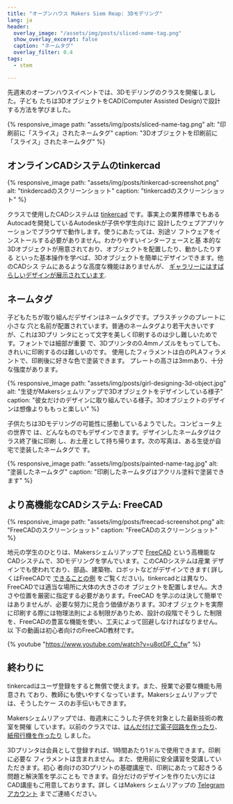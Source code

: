 ```yaml
---
title: "オープンハウス Makers Siem Reap: 3Dモデリング"
lang: ja
header:
  overlay_image: "/assets/img/posts/sliced-name-tag.png"
  show_overlay_excerpt: false
  caption: "ネームタグ"
  overlay_filter: 0.4
tags:
  - stem

---
```


先週末のオープンハウスイベントでは、3Dモデリングのクラスを開催しました。子ども
たちは3DオブジェクトをCAD(Computer Assisted Design)で設計する方法を学びました。

{% responsive_image
    path: "assets/img/posts/sliced-name-tag.png"
    alt: "印刷前に「スライス」されたネームタグ"
    caption: "3Dオブジェクトを印刷前に「スライス」されたネームタグ"
%}

## オンラインCADシステムのtinkercad

{% responsive_image
    path: "assets/img/posts/tinkercad-screenshot.png"
    alt: "tinkdercadのスクリーンショット"
    caption: "tinkercadのスクリーンショット"
%}

クラスで使用したCADシステムは
[tinkercad](https://www.tinkercad.com/)
です。事実上の業界標準でもあるAutocadを開発しているAutodeskが子供や学生向けに
設計したウェブアプリケーションでブラウザで動作します。使うにあたっては、別途ソ
フトウェアをインストールする必要がありません。わかりやすいインターフェースと基
本的な3Dオブジェクトが用意されており、オブジェクトを配置したり、動かしたりする
といった基本操作を学べば、3Dオブジェクトを簡単にデザインできます。他のCADシス
テムにあるような高度な機能はありませんが、
[ギャラリーにはすばらしいデザインが展示されています](https://www.tinkercad.com/things).

## ネームタグ

子どもたちが取り組んだデザインはネームタグです。プラスチックのプレートに小さな
穴と名前が配置されています。普通のネームタグより若干大きいですが、これは3Dプリ
ンタにとって文字を美しく印刷するのは少し難しいためです。フォントでは細部が重要
で、3Dプリンタの0.4mmノズルをもってしても、きれいに印刷するのは難しいのです。
使用したフィラメントは白のPLAフィラメントで、印刷後に好きな色で塗装できます。
プレートの高さは3mmあり、十分な強度があります。

{% responsive_image
    path: "assets/img/posts/girl-designing-3d-object.jpg"
    alt: "生徒がMakersシェムリアップで3Dオブジェクトをデザインしている様子"
    caption: "彼女だけのデザインに取り組んでいる様子。3Dオブジェクトのデザインは想像よりももっと楽しい"
%}

子供たちは3Dモデリングの可能性に感動しているようでした。コンピュータ上の世界で
は、どんなものでもデザインできます。デザインしたネームタグはクラス終了後に印刷
し、お土産として持ち帰ります。次の写真は、ある生徒が自宅で塗装したネームタグで
す。

{% responsive_image
    path: "assets/img/posts/painted-name-tag.jpg"
    alt: "塗装したネームタグ"
    caption: "印刷したネームタグはアクリル塗料で塗装できます"
%}

## より高機能なCADシステム: FreeCAD

{% responsive_image
    path: "assets/img/posts/freecad-screenshot.png"
    alt: "FreeCADのスクリーンショット"
    caption: "FreeCADのスクリーンショット"
%}

地元の学生のひとりは、Makersシェムリアップで
[FreeCAD](https://www.freecadweb.org/)
という高機能なCADシステムで、3Dモデリングを学んでいます。このCADシステムは産業
デザインでも使われており、部品、建築物、ロボットなどがデザインできます(
詳しくはFreeCADで
[できることの例](https://www.freecadweb.org/features.php)
をご覧ください)。tinkercadとは異なり、FreeCADでは適当な場所に大体の大きさのオ
ブジェクトを配置しません。大きさや位置を厳密に指定する必要があります。FreeCAD
を学ぶのは決して簡単ではありませんが、必要な努力に見合う価値があります。3Dオブ
ジェクトを実際に印刷する際には物理法則による制限がありため、設計の段階でそうし
た制限を、FreeCADの豊富な機能を使い、工夫によって回避しなければなりません。以
下の動画は初心者向けのFreeCAD教材です。

{% youtube "https://www.youtube.com/watch?v=u8otDF_C_fw" %}

## 終わりに

tinkercadはユーザ登録をすると無償で使えます。また、授業で必要な機能も用意され
ており、教師にも使いやすくなっています。Makersシェムリアップでは、そうしたケー
スのお手伝いもできます。

Makersシェムリアップでは、毎週末にこうした子供を対象とした最新技術の教室を開催
しています。以前のクラスでは、[はんだ付けで電子回路を作ったり](/blog/makerspace/2022/09/05/First-Electronics-Class-for-Kids-at-Makers-Siem-Reap/)、
[紙飛行機を作ったり](/blog/makerspace/2022/09/30/Open-House-at-Makers-Paper-Crafts/)
しました。

3Dプリンタは会員として登録すれば、1時間あたり1ドルで使用できます。印刷に必要な
フィラメントは含まれません。また、使用前に安全講習を受講していただきます。初心
者向けの3Dプリントの基礎講座で、印刷にあたって起きうる問題と解決策を学ぶことも
できます。自分だけのデザインを作りたい方にはCAD講座もご用意しております。詳し
くはMakers シェムリアップの
[Telegramアカウント](https://t.me/mkrsgh)
までご連絡ください。
